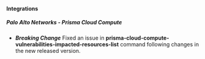 
#### Integrations
##### Palo Alto Networks - Prisma Cloud Compute
- ***Breaking Change*** Fixed an issue in **prisma-cloud-compute-vulnerabilities-impacted-resources-list** command following changes in the new released version.
